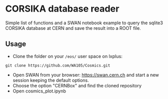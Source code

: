 # CORSIKA database reader
Simple list of functions and a SWAN notebook example to query the sqlite3 CORSIKA database at CERN and save the result into a ROOT file.
## Usage
* Clone the folder on your `/eos/` user space on lxplus:
```
git clone https://github.com/WA105/Cosmics.git
```
* Open SWAN from your browser: <a href="https://swan.cern.ch"> https://swan.cern.ch</a> and start a new session keeping the default options.
* Choose the option "CERNBox" and find the cloned repository
* Open cosmics_plot.ipynb
